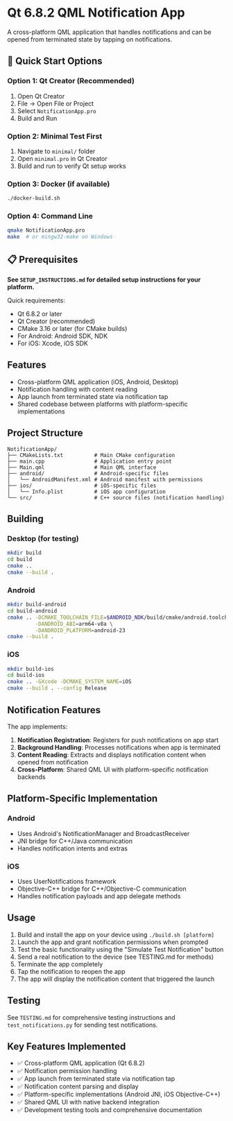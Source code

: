 # Qt 6.8.2 QML Notification App

A cross-platform QML application that handles notifications and can be opened from terminated state by tapping on notifications.

## 🚀 Quick Start Options

### Option 1: Qt Creator (Recommended)
1. Open Qt Creator
2. File → Open File or Project
3. Select `NotificationApp.pro`
4. Build and Run

### Option 2: Minimal Test First
1. Navigate to `minimal/` folder
2. Open `minimal.pro` in Qt Creator
3. Build and run to verify Qt setup works

### Option 3: Docker (if available)
```bash
./docker-build.sh
```

### Option 4: Command Line
```bash
qmake NotificationApp.pro
make  # or mingw32-make on Windows
```

## 📋 Prerequisites

**See `SETUP_INSTRUCTIONS.md` for detailed setup instructions for your platform.**

Quick requirements:
- Qt 6.8.2 or later
- Qt Creator (recommended)
- CMake 3.16 or later (for CMake builds)
- For Android: Android SDK, NDK
- For iOS: Xcode, iOS SDK

## Features

- Cross-platform QML application (iOS, Android, Desktop)
- Notification handling with content reading
- App launch from terminated state via notification tap
- Shared codebase between platforms with platform-specific implementations

## Project Structure

```
NotificationApp/
├── CMakeLists.txt          # Main CMake configuration
├── main.cpp                # Application entry point
├── Main.qml                # Main QML interface
├── android/                # Android-specific files
│   └── AndroidManifest.xml # Android manifest with permissions
├── ios/                    # iOS-specific files
│   └── Info.plist          # iOS app configuration
└── src/                    # C++ source files (notification handling)
```

## Building

### Desktop (for testing)
```bash
mkdir build
cd build
cmake ..
cmake --build .
```

### Android
```bash
mkdir build-android
cd build-android
cmake .. -DCMAKE_TOOLCHAIN_FILE=$ANDROID_NDK/build/cmake/android.toolchain.cmake \
         -DANDROID_ABI=arm64-v8a \
         -DANDROID_PLATFORM=android-23
cmake --build .
```

### iOS
```bash
mkdir build-ios
cd build-ios
cmake .. -GXcode -DCMAKE_SYSTEM_NAME=iOS
cmake --build . --config Release
```

## Notification Features

The app implements:

1. **Notification Registration**: Registers for push notifications on app start
2. **Background Handling**: Processes notifications when app is terminated
3. **Content Reading**: Extracts and displays notification content when opened from notification
4. **Cross-Platform**: Shared QML UI with platform-specific notification backends

## Platform-Specific Implementation

### Android
- Uses Android's NotificationManager and BroadcastReceiver
- JNI bridge for C++/Java communication
- Handles notification intents and extras

### iOS
- Uses UserNotifications framework
- Objective-C++ bridge for C++/Objective-C communication
- Handles notification payloads and app delegate methods

## Usage

1. Build and install the app on your device using `./build.sh [platform]`
2. Launch the app and grant notification permissions when prompted
3. Test the basic functionality using the "Simulate Test Notification" button
4. Send a real notification to the device (see TESTING.md for methods)
5. Terminate the app completely
6. Tap the notification to reopen the app
7. The app will display the notification content that triggered the launch

## Testing

See `TESTING.md` for comprehensive testing instructions and `test_notifications.py` for sending test notifications.

## Key Features Implemented

- ✅ Cross-platform QML application (Qt 6.8.2)
- ✅ Notification permission handling
- ✅ App launch from terminated state via notification tap
- ✅ Notification content parsing and display
- ✅ Platform-specific implementations (Android JNI, iOS Objective-C++)
- ✅ Shared QML UI with native backend integration
- ✅ Development testing tools and comprehensive documentation